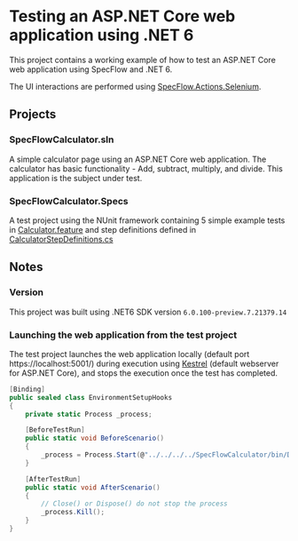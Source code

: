 # Testing an ASP.NET Core web application using .NET 6

This project contains a working example of how to test an ASP.NET Core web application using SpecFlow and .NET 6.

The UI interactions are performed using [SpecFlow.Actions.Selenium](https://github.com/SpecFlowOSS/SpecFlow.Actions/tree/main/Plugins/SpecFlow.Actions.Selenium).

## Projects

### SpecFlowCalculator.sln

A simple calculator page using an ASP.NET Core web application. The calculator has basic functionality - Add, subtract, multiply, and divide. This application is the subject under test.

### SpecFlowCalculator.Specs

A test project using the NUnit framework containing 5 simple example tests in [Calculator.feature](./SpecFlowCalculator.Specs/Features/Calculator.feature) and step definitions defined in [CalculatorStepDefinitions.cs](./SpecFlowCalculator.Specs/Steps/CalculatorStepDefinitions.cs)

## Notes

### Version

This project was built using .NET6 SDK version ```6.0.100-preview.7.21379.14```

### Launching the web application from the test project

The test project launches the web application locally (default port https://localhost:5001/) during execution using [Kestrel](https://docs.microsoft.com/en-us/aspnet/core/fundamentals/servers/kestrel?view=aspnetcore-6.0) (default webserver for ASP.NET Core), and stops the execution once the test has completed.

```csharp
[Binding]
public sealed class EnvironmentSetupHooks
{
    private static Process _process;

    [BeforeTestRun]
    public static void BeforeScenario()
    {
        _process = Process.Start(@"../../../../SpecFlowCalculator/bin/Debug/net6.0/SpecFlowCalculator.exe");
    }

    [AfterTestRun]
    public static void AfterScenario()
    {
        // Close() or Dispose() do not stop the process
        _process.Kill();
    }
}
```